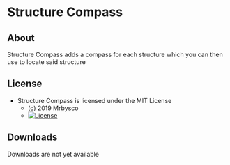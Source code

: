 # Structure Compass #

## About ##
Structure Compass adds a compass for each structure which you can then use to locate said structure

## License ##
* Structure Compass is licensed under the MIT License
  - (c) 2019 Mrbysco
  - [![License](https://img.shields.io/badge/License-MIT-red.svg?style=flat)](http://opensource.org/licenses/MIT)
  
## Downloads ##
Downloads are not yet available

